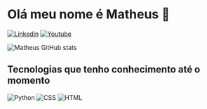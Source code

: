 # Olá meu nome é Matheus 👀

[![Linkedin](https://img.shields.io/badge/LinkedIn-0077B5?style=for-the-badge&logo=linkedin&logoColor=white)](https://www.linkedin.com/in/matheus-colla-55b029233/)
[![Youtube](https://img.shields.io/badge/YouTube-FF0000?style=for-the-badge&logo=youtube&logoColor=white)](https://www.youtube.com/@matheusfiedlercolla9587)

![Matheus GitHub stats](https://github-readme-stats.vercel.app/api?username=NAMELESS-lang&show_icons=true&theme=tokyonight)

## Tecnologias que tenho conhecimento até o momento
![Python](https://img.shields.io/badge/Python-3776AB?style=for-the-badge&logo=python&logoColor=white)
![CSS](https://img.shields.io/badge/CSS-239120?&style=for-the-badge&logo=css3&logoColor=white)
![HTML](https://img.shields.io/badge/HTML-239120?style=for-the-badge&logo=html5&logoColor=white)
